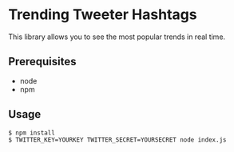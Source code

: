 # Trending Tweeter Hashtags

This library allows you to see the most popular trends in real time.

## Prerequisites
* node
* npm

## Usage
```sh
$ npm install
$ TWITTER_KEY=YOURKEY TWITTER_SECRET=YOURSECRET node index.js
```
